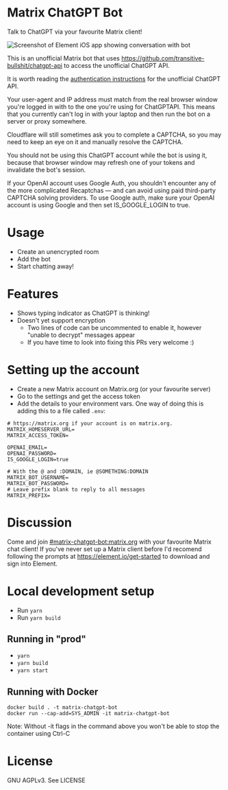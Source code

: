 Matrix ChatGPT Bot
==================

Talk to ChatGPT via your favourite Matrix client!

![Screenshot of Element iOS app showing conversation with bot](img/matrix-chatgpt.png)

This is an unofficial Matrix bot that uses https://github.com/transitive-bullshit/chatgpt-api to access the unofficial ChatGPT API.

It is worth reading the [authentication instructions](https://www.npmjs.com/package/chatgpt#usage) for the unofficial ChatGPT API.

Your user-agent and IP address must match from the real browser window you're logged in with to the one you're using for ChatGPTAPI. This means that you currently can't log in with your laptop and then run the bot on a server or proxy somewhere.

Cloudflare will still sometimes ask you to complete a CAPTCHA, so you may need to keep an eye on it and manually resolve the CAPTCHA.

You should not be using this ChatGPT account while the bot is using it, because that browser window may refresh one of your tokens and invalidate the bot's session. 

If your OpenAI account uses Google Auth, you shouldn't encounter any of the more complicated Recaptchas — and can avoid using paid third-party CAPTCHA solving providers. To use Google auth, make sure your OpenAI account is using Google and then set IS_GOOGLE_LOGIN to true.

# Usage
- Create an unencrypted room
- Add the bot
- Start chatting away!

# Features
- Shows typing indicator as ChatGPT is thinking!
- Doesn't yet support encryption
  - Two lines of code can be uncommented to enable it, however "unable to decrypt" messages appear
  - If you have time to look into fixing this PRs very welcome :)

# Setting up the account
- Create a new Matrix account on Matrix.org (or your favourite server)
- Go to the settings and get the access token
- Add the details to your environment vars. One way of doing this is adding this to a file called `.env`:
```
# https://matrix.org if your account is on matrix.org.
MATRIX_HOMESERVER_URL=
MATRIX_ACCESS_TOKEN=

OPENAI_EMAIL=
OPENAI_PASSWORD=
IS_GOOGLE_LOGIN=true

# With the @ and :DOMAIN, ie @SOMETHING:DOMAIN
MATRIX_BOT_USERNAME=
MATRIX_BOT_PASSWORD=
# Leave prefix blank to reply to all messages
MATRIX_PREFIX=
```

# Discussion

Come and join [#matrix-chatgpt-bot:matrix.org](https://matrix.to/#/#matrix-chatgpt-bot:matrix.org)
with your favourite Matrix chat client! If you've never set up a Matrix client before I'd
recomend following the prompts at https://element.io/get-started to download and sign into Element.

# Local development setup
- Run `yarn`
- Run `yarn build`

## Running in "prod"
- `yarn`
- `yarn build`
- `yarn start`

## Running with Docker

```
docker build . -t matrix-chatgpt-bot
docker run --cap-add=SYS_ADMIN -it matrix-chatgpt-bot
```

Note: Without -it flags in the command above you won't be able to stop the container using Ctrl-C

# License
GNU AGPLv3. See LICENSE
